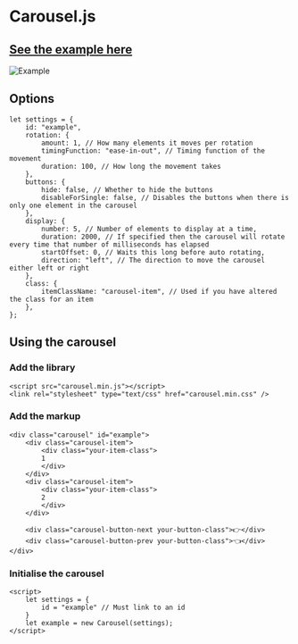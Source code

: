 # Carousel.js

## [See the example here](https://wkelly1.github.io/Carousel/index.html)

![Example](https://github.com/wkelly1/Carousel-js/blob/master/examples/images/example.png?raw=true)


## Options

```
let settings = {
    id: "example",
    rotation: {
        amount: 1, // How many elements it moves per rotation
        timingFunction: "ease-in-out", // Timing function of the movement
        duration: 100, // How long the movement takes
    },
    buttons: {
        hide: false, // Whether to hide the buttons
        disableForSingle: false, // Disables the buttons when there is only one element in the carousel
    },
    display: {
        number: 5, // Number of elements to display at a time,
        duration: 2000, // If specified then the carousel will rotate every time that number of milliseconds has elapsed
        startOffset: 0, // Waits this long before auto rotating,
        direction: "left", // The direction to move the carousel either left or right
    },
    class: {
        itemClassName: "carousel-item", // Used if you have altered the class for an item
    },
};
```

## Using the carousel

### Add the library
```
<script src="carousel.min.js"></script>
<link rel="stylesheet" type="text/css" href="carousel.min.css" />
```

### Add the markup
```
<div class="carousel" id="example">
    <div class="carousel-item">
        <div class="your-item-class">
        1
        </div>
    </div>
    <div class="carousel-item">
        <div class="your-item-class">
        2
        </div>
    </div>

    <div class="carousel-button-next your-button-class">👉</div>
    <div class="carousel-button-prev your-button-class">👈</div>
</div>
```

### Initialise the carousel
```
<script>
    let settings = {
        id = "example" // Must link to an id
    }
    let example = new Carousel(settings);
</script>
```

